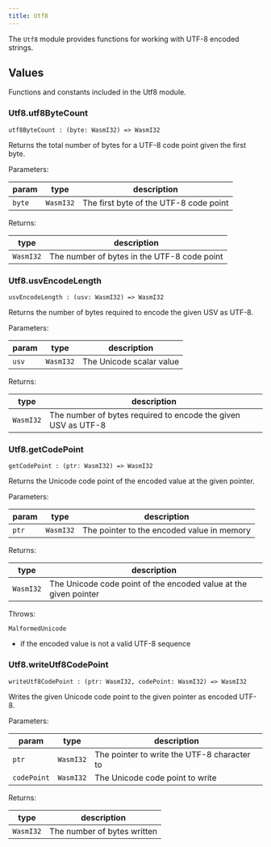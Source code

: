 ```yaml
---
title: Utf8
---
```


The `Utf8` module provides functions for working with UTF-8 encoded strings.

## Values

Functions and constants included in the Utf8 module.

### Utf8.**utf8ByteCount**

```grain
utf8ByteCount : (byte: WasmI32) => WasmI32
```

Returns the total number of bytes for a UTF-8 code point given the first byte.

Parameters:

|param|type|description|
|-----|----|-----------|
|`byte`|`WasmI32`|The first byte of the UTF-8 code point|

Returns:

|type|description|
|----|-----------|
|`WasmI32`|The number of bytes in the UTF-8 code point|

### Utf8.**usvEncodeLength**

```grain
usvEncodeLength : (usv: WasmI32) => WasmI32
```

Returns the number of bytes required to encode the given USV as UTF-8.

Parameters:

|param|type|description|
|-----|----|-----------|
|`usv`|`WasmI32`|The Unicode scalar value|

Returns:

|type|description|
|----|-----------|
|`WasmI32`|The number of bytes required to encode the given USV as UTF-8|

### Utf8.**getCodePoint**

```grain
getCodePoint : (ptr: WasmI32) => WasmI32
```

Returns the Unicode code point of the encoded value at the given pointer.

Parameters:

|param|type|description|
|-----|----|-----------|
|`ptr`|`WasmI32`|The pointer to the encoded value in memory|

Returns:

|type|description|
|----|-----------|
|`WasmI32`|The Unicode code point of the encoded value at the given pointer|

Throws:

`MalformedUnicode`

* if the encoded value is not a valid UTF-8 sequence

### Utf8.**writeUtf8CodePoint**

```grain
writeUtf8CodePoint : (ptr: WasmI32, codePoint: WasmI32) => WasmI32
```

Writes the given Unicode code point to the given pointer as encoded UTF-8.

Parameters:

|param|type|description|
|-----|----|-----------|
|`ptr`|`WasmI32`|The pointer to write the UTF-8 character to|
|`codePoint`|`WasmI32`|The Unicode code point to write|

Returns:

|type|description|
|----|-----------|
|`WasmI32`|The number of bytes written|

